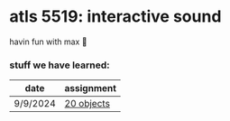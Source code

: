 # atls 5519: interactive sound


havin fun with max 🤠

### stuff we have learned:
| date | assignment | 
|---|---|
| 9/9/2024 | [20 objects](./20objects/) |

